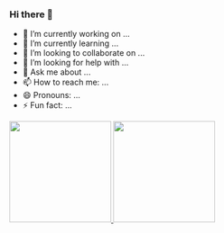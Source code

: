 ### Hi there 👋

- 🔭 I’m currently working on ...
- 🌱 I’m currently learning ...
- 👯 I’m looking to collaborate on ...
- 🤔 I’m looking for help with ...
- 💬 Ask me about ...
- 📫 How to reach me: ...
- 😄 Pronouns: ...
- ⚡ Fun fact: ...
<div>
<a href="https://github.com/Lucca08">
<img loading="lazy" height="180em" src="https://github-readme-stats.vercel.app/api/top-langs/?Lucca08&layout=compact&langs_count=7&theme=dracula"/>
<img loading="lazy" height="180em" src="https://github-readme-stats.vercel.app/api?Lucca08&show_icons=true&theme=dracula&include_all_commits=true&count_private=true"/>
</div>



